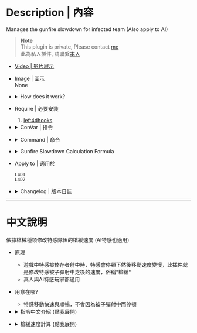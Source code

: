 # Description | 內容
Manages the gunfire slowdown for infected team (Also apply to AI)

> __Note__ <br/>
This plugin is private, Please contact [me](https://github.com/fbef0102/Game-Private_Plugin#私人插件列表-private-plugins-list)<br/>
此為私人插件, 請聯繫[本人](https://github.com/fbef0102/Game-Private_Plugin#私人插件列表-private-plugins-list)

* [Video | 影片展示](https://youtu.be/TtGyesF7mhs)

* Image | 圖示
	<br/>None

* <details><summary>How does it work?</summary>

	* Modify movement speed while special infected get shot by survivor
	* No gunfire slowdown, make special infected move faster and smoother
	* Apply to both human and AI infected
</details>

* Require | 必要安裝
	1. [left4dhooks](https://forums.alliedmods.net/showthread.php?t=321696)

* <details><summary>ConVar | 指令</summary>

	* cfg/sourcemod/l4d_si_slowdown.cfg
		```php
		// Maximum slowdown from gunfire for AI SI (-1: Game default settings; 0.0: No slowdown, 0.01-1.0: 1%%-100%% slowdown)
		l4d_slowdown_gunfire_si "0.0"

		// Maximum slowdown from gunfire for SI Player (-1: Game default settings; 0.0: No slowdown, 0.01-1.0: 1%%-100%% slowdown)
		l4d_slowdown_gunfire_player "0.0"

		// Maximum slowdown from gunfire for the AI Tank (-1: Game default settings; 0.0: No slowdown, 0.01-1.0: 1%%-100%% slowdown)
		l4d_slowdown_gunfire_tank "0.17"

		// Maximum slowdown from gunfire for the Tank Player (-1: Game default settings; 0.0: No slowdown, 0.01-1.0: 1%%-100%% slowdown)
		l4d_slowdown_gunfire_tank_player "0.1"

		// Fire causes this much slowdown * l4d_slowdown_gunfire. (-1: Game default settings; 0.0: No slowdown)
		l4d_slowdown_fire_percent "0.0"

		// Pistols cause this much slowdown * l4d_slowdown_gunfire. (-1: Game default settings; 0.0: No slowdown)
		l4d_slowdown_pistol_percent "-1.0"

		// Deagles cause this much slowdown * l4d_slowdown_gunfire. (-1: Game default settings; 0.0: No slowdown)
		l4d_slowdown_deagle_percent "0.3"

		// Unsilenced uzis cause this much slowdown * l4d_slowdown_gunfire. (-1: Game default settings; 0.0: No slowdown)
		l4d_slowdown_uzi_percent "0.3"

		// Silenced Uzis cause this much slowdown * l4d_slowdown_gunfire. (-1: Game default settings; 0.0: No slowdown)
		l4d_slowdown_mac_percent "0.3"

		// AKs cause this much slowdown * l4d_slowdown_gunfire. (-1: Game default settings; 0.0: No slowdown)
		l4d_slowdown_ak_percent "0.6"

		// M4s cause this much slowdown * l4d_slowdown_gunfire. (-1: Game default settings; 0.0: No slowdown)
		l4d_slowdown_m4_percent "0.6"

		// Scars cause this much slowdown * l4d_slowdown_gunfire. (-1: Game default settings; 0.0: No slowdown)
		l4d_slowdown_scar_percent "0.6"

		// Pump Shotguns cause this much slowdown * l4d_slowdown_gunfire. (-1: Game default settings; 0.0: No slowdown)
		l4d_slowdown_pump_percent "0.6"

		// Chrome Shotguns cause this much slowdown * l4d_slowdown_gunfire. (-1: Game default settings; 0.0: No slowdown)
		l4d_slowdown_chrome_percent "0.6"

		// Auto Shotguns cause this much slowdown * l4d_slowdown_gunfire. (-1: Game default settings; 0.0: No slowdown)
		l4d_slowdown_auto_percent "0.6"

		// Hunting Rifles cause this much slowdown * l4d_slowdown_gunfire. (-1: Game default settings; 0.0: No slowdown)
		l4d_slowdown_rifle_percent "0.6"

		// Scouts cause this much slowdown * l4d_slowdown_gunfire. (-1: Game default settings; 0.0: No slowdown)
		l4d_slowdown_scout_percent "0.8"

		// Military Rifles cause this much slowdown * l4d_slowdown_gunfire. (-1: Game default settings; 0.0: No slowdown)
		l4d_slowdown_military_percent "0.6"

		// AWP cause this much slowdown * l4d_slowdown_gunfire. (-1: Game default settings; 0.0: No slowdown)
		l4d_slowdown_awp_percent "0.8"

		// M60 cause this much slowdown * l4d_slowdown_gunfire. (-1: Game default settings; 0.0: No slowdown)
		l4d_slowdown_m60_percent "1.0"

		// Grenade Launcher cause this much slowdown * l4d_slowdown_gunfire. (-1: Game default settings; 0.0: No slowdown)
		l4d_slowdown_grenade_launcher_percent "1.0"

		// Minigun cause this much slowdown * l4d_slowdown_gunfire. (-1: Game default settings; 0.0: No slowdown)
		l4d_slowdown_minigun_percent "-1.0"

		// 50cal Machine gun cause this much slowdown * l4d_slowdown_gunfire. (-1: Game default settings; 0.0: No slowdown)
		l4d_slowdown_50cal_percent "-1.0"
		```
</details>

* <details><summary>Command | 命令</summary>
	
	None
</details>

* <details><summary>Gunfire Slowdown Calculation Formula</summary>
	
	* Effect: Tank current speed is 210<br/>
	If AI Tank being shot by ak47 bullet, speed is 210 - 210 * 0.17 * 0.6 = 188<br/>
	If Tank Player being shot by ak47 bullet, speed is 210 - 210 * 0.1 * 0.6 = 197<br/>
		```php
		l4d_slowdown_gunfire_tank "0.17"
		l4d_slowdown_gunfire_tank_player "0.1"
		l4d_slowdown_ak_percent "0.6"
		```
		
	* Effect: If AI Infected being shot by any weapon, game default slowdown settings<br/>
	If Infected Player being shot by any weapon, no slowdown<br/>
		```php
		l4d_slowdown_gunfire_si "-1.0"
		l4d_slowdown_gunfire_player "0.0"
		```
</details>

* Apply to | 適用於
	```
	L4D1
	L4D2
	```

* <details><summary>Changelog | 版本日誌</summary>

	* v3.1 (2023-2-13)
		* Add a cvar
			```c
			// Fire causes this much slowdown * l4d_slowdown_gunfire. (-1: Game default settings; 0.0: No slowdown)
			l4d_slowdown_fire_percent "-1.0"
			```
		* Remodify cvar name

	* v3.0
		* Remove water slowdown, couch speed control, only gunfire slowdown control
		* Add all weapons gunfire slowdown control including Minigun and 50cal Machine gun
		* Add AI infected and Player infected cvars
		* Modify gunfire slowdown calculation formula
		* Support L4D1

	* v2.7.1
		* [By Visor, Sir, darkid, Forgetest, A1m`, Derpduck](https://github.com/SirPlease/L4D2-Competitive-Rework/blob/master/addons/sourcemod/scripting/l4d2_slowdown_control.sp)
</details>

- - - -
# 中文說明
依據槍械種類修改特感隊伍的槍緩速度 (AI特感也適用)

* 原理
	* 遊戲中特感被倖存者射中時，特感會停頓下然後移動速度變慢，此插件就是修改特感被子彈射中之後的速度，俗稱"槍緩"
	* 真人與AI特感玩家都適用

* 用意在哪?
	* 特感移動快速與順暢，不會因為被子彈射中而停頓

* <details><summary>指令中文介紹 (點我展開)</summary>

	* cfg/sourcemod/l4d_si_slowdown.cfg
		```php
		// AI 特感的槍緩 (-1: 遊戲預設; 0.0: 無槍緩，滿速移動, 0.01-1.0: 1%%-100%% 槍緩減少移動速度)
		l4d_slowdown_gunfire_si "0.0"

		// 真人特感玩家的槍緩 (-1: 遊戲預設; 0.0: 無槍緩，滿速移動, 0.01-1.0: 1%%-100%% 槍緩減少移動速度)
		l4d_slowdown_gunfire_player "0.0"

		// AI Tank的槍緩 (-1: 遊戲預設; 0.0: 無槍緩，滿速移動, 0.01-1.0: 1%%-100%% 槍緩減少移動速度)
		l4d_slowdown_gunfire_tank "0.17"

		// 真人Tank的槍緩 (-1: 遊戲預設; 0.0: 無槍緩，滿速移動, 0.01-1.0: 1%%-100%% 槍緩減少移動速度)
		l4d_slowdown_gunfire_tank_player "0.1"

		// 火焰傷害造成速度變慢，移動速度計算：此數值乘上 l4d_slowdown_gunfire. (-1:遊戲預設; 0.0: 無緩慢，滿速移動)
		l4d_slowdown_fire_percent "0.0"

		// 手槍傷害造成速度變慢，移動速度計算：此數值乘上 l4d_slowdown_gunfire. (-1:遊戲預設; 0.0: 無槍緩，滿速移動)
		l4d_slowdown_pistol_percent "-1.0"

		// 瑪格南手槍傷害造成速度變慢，移動速度計算：此數值乘上 l4d_slowdown_gunfire. (-1:遊戲預設; 0.0: 無槍緩，滿速移動)
		l4d_slowdown_deagle_percent "0.3"

		// UZI機關槍 傷害造成速度變慢，移動速度計算：此數值乘上 l4d_slowdown_gunfire. (-1:遊戲預設; 0.0: 無槍緩，滿速移動)
		l4d_slowdown_uzi_percent "0.3"

		// 消音機關槍 傷害造成速度變慢，移動速度計算：此數值乘上 l4d_slowdown_gunfire. (-1:遊戲預設; 0.0: 無槍緩，滿速移動)
		l4d_slowdown_mac_percent "0.3"

		// AK47 傷害造成速度變慢，移動速度計算：此數值乘上 l4d_slowdown_gunfire. (-1:遊戲預設; 0.0: 無槍緩，滿速移動)
		l4d_slowdown_ak_percent "0.6"

		// M16步槍 傷害造成速度變慢，移動速度計算：此數值乘上 l4d_slowdown_gunfire. (-1:遊戲預設; 0.0: 無槍緩，滿速移動)
		l4d_slowdown_m4_percent "0.6"

		// 三連發步槍 傷害造成速度變慢，移動速度計算：此數值乘上 l4d_slowdown_gunfire. (-1:遊戲預設; 0.0: 無槍緩，滿速移動)
		l4d_slowdown_scar_percent "0.6"

		// 木製單發散彈槍 傷害造成速度變慢，移動速度計算：此數值乘上 l4d_slowdown_gunfire. (-1:遊戲預設; 0.0: 無槍緩，滿速移動)
		l4d_slowdown_pump_percent "0.6"

		// 鐵製單發散彈槍 傷害造成速度變慢，移動速度計算：此數值乘上 l4d_slowdown_gunfire. (-1:遊戲預設; 0.0: 無槍緩，滿速移動)
		l4d_slowdown_chrome_percent "0.6"

		// 自動連發散彈槍 傷害造成速度變慢，移動速度計算：此數值乘上 l4d_slowdown_gunfire. (-1:遊戲預設; 0.0: 無槍緩，滿速移動)
		l4d_slowdown_auto_percent "0.6"

		// 獵槍 傷害造成速度變慢，移動速度計算：此數值乘上 l4d_slowdown_gunfire. (-1:遊戲預設; 0.0: 無槍緩，滿速移動)
		l4d_slowdown_rifle_percent "0.6"

		// Scout狙擊槍 傷害造成速度變慢，移動速度計算：此數值乘上 l4d_slowdown_gunfire. (-1:遊戲預設; 0.0: 無槍緩，滿速移動)
		l4d_slowdown_scout_percent "0.8"

		// 軍用狙擊槍 傷害造成速度變慢，移動速度計算：此數值乘上 l4d_slowdown_gunfire. (-1:遊戲預設; 0.0: 無槍緩，滿速移動)
		l4d_slowdown_military_percent "0.6"

		// AWP 傷害造成速度變慢，移動速度計算：此數值乘上 l4d_slowdown_gunfire. (-1:遊戲預設; 0.0: 無槍緩，滿速移動)
		l4d_slowdown_awp_percent "0.8"

		// M60 重型機關槍 傷害造成速度變慢，移動速度計算：此數值乘上 l4d_slowdown_gunfire. (-1:遊戲預設; 0.0: 無槍緩，滿速移動)
		l4d_slowdown_m60_percent "1.0"

		// 榴彈發射器 傷害造成速度變慢，移動速度計算：此數值乘上 l4d_slowdown_gunfire. (-1:遊戲預設; 0.0: 無槍緩，滿速移動)
		l4d_slowdown_grenade_launcher_percent "1.0"

		// Mini 機關槍砲台，傷害造成速度變慢，移動速度計算：此數值乘上 l4d_slowdown_gunfire. (-1:遊戲預設; 0.0: 無槍緩，滿速移動)
		l4d_slowdown_minigun_percent "-1.0"

		// 50cal 機關槍，傷害造成速度變慢，移動速度計算：此數值乘上 l4d_slowdown_gunfire. (-1:遊戲預設; 0.0: 無槍緩，滿速移動)
		l4d_slowdown_50cal_percent "-1.0"
		```
</details>

* <details><summary>槍緩速度計算 (點我展開)</summary>

	* 效果: 假設Tank目前移動速度為210<br/>
	當AI Tank被AK47射中時，速度變成210 - 210 * 0.17 * 0.6 = 188<br/>
	當真人Tank被AK47射中時，速度變成210 - 210 * 0.1 * 0.6 = 197<br/>
		```php
		l4d_slowdown_gunfire_tank "0.17"
		l4d_slowdown_gunfire_tank_player "0.1"
		l4d_slowdown_ak_percent "0.6"
		```

	* 效果: 當AI特感被任一槍械射中時，沒有槍緩減速<br/>
	當真人特感被任一槍械射中時，沒有槍緩減速<br/>
		```php
		l4d_slowdown_gunfire_si "0.0"
		l4d_slowdown_gunfire_player "0.0"
		```
</details>
